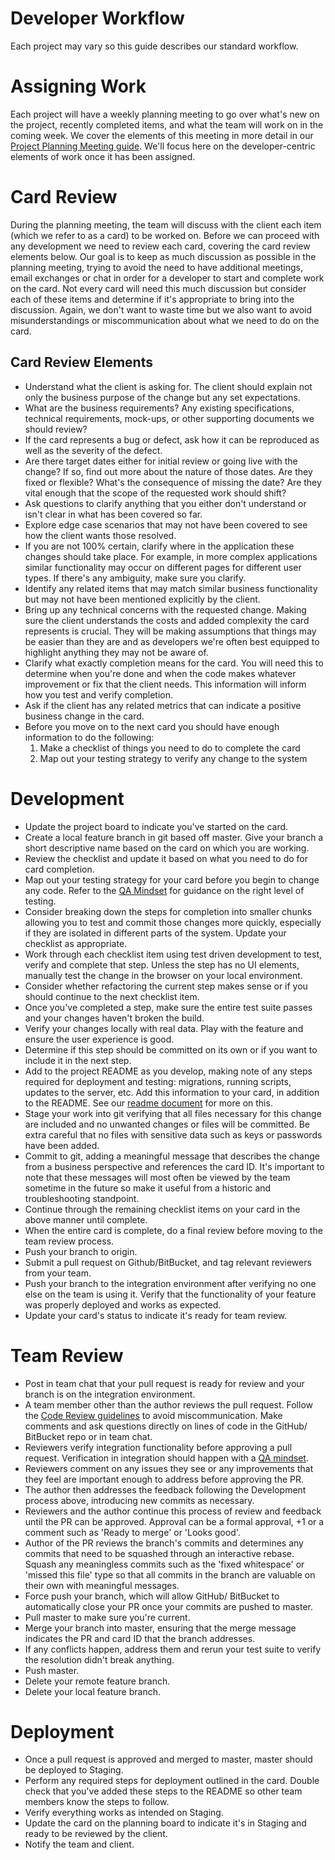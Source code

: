 # Developer Workflow

Each project may vary so this guide describes our standard workflow.

# Assigning Work

Each project will have a weekly planning meeting to go over what's new on the project, recently completed items, and what the team will work on in the coming week.  We cover the elements of this meeting in more detail in our [Project Planning Meeting guide](/HaughtCodeworks/TeamGuide/blob/markdown/project-planning.md).  We'll focus here on the developer-centric elements of work once it has been assigned.

# Card Review

During the planning meeting, the team will discuss with the client each item (which we refer to as a card) to be worked on.  Before we can proceed with any development we need to review each card, covering the card review elements below.  Our goal is to keep as much discussion as possible in the planning meeting, trying to avoid the need to have additional meetings, email exchanges or chat in order for a developer to start and complete work on the card.  Not every card will need this much discussion but consider each of these items and determine if it's appropriate to bring into the discussion.  Again, we don't want to waste time but we also want to avoid misunderstandings or miscommunication about what we need to do on the card.

## Card Review Elements

* Understand what the client is asking for.  The client should explain not only the business purpose of the change but any set expectations.
* What are the business requirements? Any existing specifications, technical requirements, mock-ups, or other supporting documents we should review?
* If the card represents a bug or defect, ask how it can be reproduced as well as the severity of the defect.
* Are there target dates either for initial review or going live with the change?  If so, find out more about the nature of those dates.  Are they fixed or flexible?  What's the consequence of missing the date?  Are they vital enough that the scope of the requested work should shift?
* Ask questions to clarify anything that you either don't understand or isn't clear in what has been covered so far.
* Explore edge case scenarios that may not have been covered to see how the client wants those resolved.
* If you are not 100% certain, clarify where in the application these changes should take place. For example, in more complex applications similar functionality may occur on different pages for different user types. If there's any ambiguity, make sure you clarify.
* Identify any related items that may match similar business functionality but may not have been mentioned explicitly by the client.
* Bring up any technical concerns with the requested change.  Making sure the client understands the costs and added complexity the card represents is crucial.  They will be making assumptions that things may be easier than they are and as developers we're often best equipped to highlight anything they may not be aware of.
* Clarify what exactly completion means for the card.  You will need this to determine when you're done and when the code makes whatever improvement or fix that the client needs.  This information will inform how you test and verify completion.
* Ask if the client has any related metrics that can indicate a positive business change in the card.
* Before you move on to the next card you should have enough information to do the following:
  1. Make a checklist of things you need to do to complete the card
  2. Map out your testing strategy to verify any change to the system

# Development

* Update the project board to indicate you've started on the card.
* Create a local feature branch in git based off master. Give your branch a short descriptive name based on the card on which you are working.
* Review the checklist and update it based on what you need to do for card completion.
* Map out your testing strategy for your card before you begin to change any code.  Refer to the [QA Mindset](/HaughtCodeworks/TeamGuide) for guidance on the right level of testing.
* Consider breaking down the steps for completion into smaller chunks allowing you to test and commit those changes more quickly, especially if they are isolated in different parts of the system.  Update your checklist as appropriate.
* Work through each checklist item using test driven development to test, verify and complete that step.  Unless the step has no UI elements, manually test the change in the browser on your local environment.
* Consider whether refactoring the current step makes sense or if you should continue to the next checklist item.
* Once you've completed a step, make sure the entire test suite passes and your changes haven't broken the build.
* Verify your changes locally with real data. Play with the feature and ensure the user experience is good.
* Determine if this step should be committed on its own or if you want to include it in the next step.
* Add to the project README as you develop, making note of any steps required for deployment and testing: migrations, running scripts, updates to the server, etc. Add this information to your card, in addition to the README. See our [readme document](/HaughtCodeworks/TeamGuide/blob/master/readme-guide.md) for more on this.
* Stage your work into git verifying that all files necessary for this change are included and no unwanted changes or files will be committed.  Be extra careful that no files with sensitive data such as keys or passwords have been added.
* Commit to git, adding a meaningful message that describes the change from a business perspective and references the card ID.  It's important to note that these messages will most often be viewed by the team sometime in the future so make it useful from a historic and troubleshooting standpoint.
* Continue through the remaining checklist items on your card in the above manner until complete.
* When the entire card is complete, do a final review before moving to the team review process.
* Push your branch to origin.
* Submit a pull request on Github/BitBucket, and tag relevant reviewers from your team.
* Push your branch to the integration environment after verifying no one else on the team is using it. Verify that the functionality of your feature was properly deployed and works as expected.
* Update your card's status to indicate it's ready for team review.

# Team Review

* Post in team chat that your pull request is ready for review and your branch is on the integration environment.
* A team member other than the author reviews the pull request. Follow the [Code Review guidelines](/code-review.md) to avoid miscommunication. Make comments and ask questions directly on lines of code in the GitHub/ BitBucket repo or in team chat.
* Reviewers verify integration functionality before approving a pull request. Verification in integration should happen with a [QA mindset](/HaughtCodeworks/TeamGuide).
* Reviewers comment on any issues they see or any improvements that they feel are important enough to address before approving the PR.
* The author then addresses the feedback following the Development process above, introducing new commits as necessary.
* Reviewers and the author continue this process of review and feedback until the PR can be approved. Approval can be a formal approval, +1 or a comment such as 'Ready to merge' or 'Looks good'.
* Author of the PR reviews the branch's commits and determines any commits that need to be squashed through an interactive rebase.  Squash any meaningless commits such as the 'fixed whitespace' or 'missed this file' type so that all commits in the branch are valuable on their own with meaningful messages.
* Force push your branch, which will allow GitHub/ BitBucket to automatically close your PR once your commits are pushed to master.
* Pull master to make sure you're current.
* Merge your branch into master, ensuring that the merge message indicates the PR and card ID that the branch addresses.
* If any conflicts happen, address them and rerun your test suite to verify the resolution didn't break anything.
* Push master.
* Delete your remote feature branch.
* Delete your local feature branch.

# Deployment

* Once a pull request is approved and merged to master, master should be deployed to Staging.
* Perform any required steps for deployment outlined in the card. Double check that you've added these steps to the README so other team members know the steps to follow.
* Verify everything works as intended on Staging.
* Update the card on the planning board to indicate it's in Staging and ready to be reviewed by the client.
* Notify the team and client.